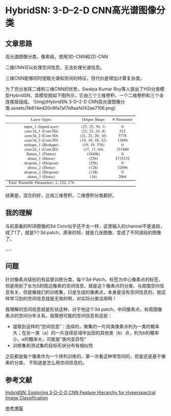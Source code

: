 # HybridSN: 3-D–2-D CNN高光谱图像分类

## 文章思路

高光谱图像分类，像素级，使用3D-CNN和2D-CNN

二维CNN可以处理空间信息，无法处理光谱信息。

三维CNN能够同时提取光谱和空间的特征，但代价是增加计算复杂度。

为了充分发挥二维和三维CNN的优势，Swalpa Kumar Roy等人提出了HSI分类模型HybridSN，其模型图如下图所示，它由三个三维卷积、一个二维卷积和三个全连接层组成。
![img](HybridSN 3-D–2-D CNN高光谱图像分类.assets/5b614ed20c8fa7af7a9aafa142ae7106.png)



<img src="HybridSN 3-D–2-D CNN高光谱图像分类.assets/8838ad32ff8beba7c6e25fabdd02e5d6.gif" alt="img" style="zoom:50%;" />

结果是，混合的好，比纯三维卷积，二维卷积分类都好。

## 我的理解

与前面看的RGB图像的3d Conv似乎还不太一样，这里输入的channel不是波段，成了1了，就是1个3d patch，原来的帧，就是几张图像，变成了不同波段的图像了。

<img src="HybridSN 3-D–2-D CNN高光谱图像分类.assets/IMG_0957.jpg" alt="IMG_0957" style="zoom: 25%;" />



## 问题

针对像素点级别的有监督训练分类，每个3d-Patch，标签为中心像素点的标签，但是用到了长为S的周边像素的空间信息，就是这个像素点的分类，与周围空间信息有关，但是像我们的训练集，只是生成的像素点，本身是没有空间信息的，按这样学习到的空间信息就是无效的啊，对实际分类没用啊！



我理解的空间信息就是形状这种，对于他这个3d patch，中间像素点，和周围像素点的空间分布关系，我猜想可能的空间信息有这些：

* 提取到这样的“空间信息”：连续的，聚集的一片同类像素点判为一类的概率大；在另一类（a）的一片连续区域中出现的其他类（b）点，判为b的概率小，a的概率大，可能是“类内变异性”
* 训练集和测试集的目标形状分布有相似性



之前都是每个像素作为一个序列训练的，第一次看这种带空间的，但是还是基于像素的分类， 不知道是怎么用空间信息的。

## 参考文献

[HybridSN: Exploring 3-D–2-D CNN Feature Hierarchy for Hyperspectral Image Classification](https://ieeexplore.ieee.org/document/8736016)

[参考博客](https://blog.csdn.net/qq_37555071/article/details/112245853?ops_request_misc=%257B%2522request%255Fid%2522%253A%2522165693761516782390581621%2522%252C%2522scm%2522%253A%252220140713.130102334.pc%255Fblog.%2522%257D&request_id=165693761516782390581621&biz_id=0&utm_medium=distribute.pc_search_result.none-task-blog-2~blog~first_rank_ecpm_v1~rank_v31_ecpm-1-112245853-null-null.185%5Ev2%5Econtrol&utm_term=HybridSN&spm=1018.2226.3001.4450)

